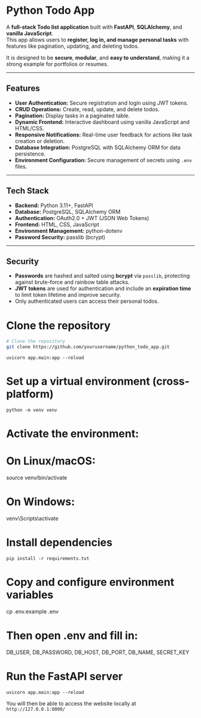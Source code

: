 # Python Todo App

A **full-stack Todo list application** built with **FastAPI**, **SQLAlchemy**, and **vanilla JavaScript**.  
This app allows users to **register, log in, and manage personal tasks** with features like pagination, updating, and deleting todos.  

It is designed to be **secure**, **modular**, and **easy to understand**, making it a strong example for portfolios or resumes.

---

## Features

- **User Authentication:** Secure registration and login using JWT tokens.
- **CRUD Operations:** Create, read, update, and delete todos.
- **Pagination:** Display tasks in a paginated table.
- **Dynamic Frontend:** Interactive dashboard using vanilla JavaScript and HTML/CSS.
- **Responsive Notifications:** Real-time user feedback for actions like task creation or deletion.
- **Database Integration:** PostgreSQL with SQLAlchemy ORM for data persistence.
- **Environment Configuration:** Secure management of secrets using `.env` files.

---

## Tech Stack

- **Backend:** Python 3.11+, FastAPI
- **Database:** PostgreSQL, SQLAlchemy ORM
- **Authentication:** OAuth2.0 + JWT (JSON Web Tokens)
- **Frontend:** HTML, CSS, JavaScript
- **Environment Management:** python-dotenv
- **Password Security:** passlib (bcrypt)

---

## Security

- **Passwords** are hashed and salted using **bcrypt** via `passlib`, protecting against brute-force and rainbow table attacks.
- **JWT tokens** are used for authentication and include an **expiration time** to limit token lifetime and improve security.
- Only authenticated users can access their personal todos.

# Clone the repository
```bash
# Clone the repository
git clone https://github.com/yourusername/python_todo_app.git
```
```
uvicorn app.main:app --reload
```


# Set up a virtual environment (cross-platform)
```
python -m venv venv
```
# Activate the environment:
# On Linux/macOS:
source venv/bin/activate
# On Windows:
venv\Scripts\activate

# Install dependencies
```
pip install -r requirements.txt
```

# Copy and configure environment variables
cp .env.example .env
# Then open .env and fill in:
DB_USER, DB_PASSWORD, DB_HOST, DB_PORT, DB_NAME, SECRET_KEY

# Run the FastAPI server
```
uvicorn app.main:app --reload
```

You will then be able to access the website locally at `http://127.0.0.1:8000/`


